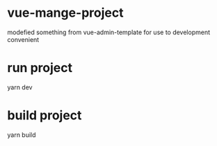 # vue-mange-project
modefied something from vue-admin-template for use to development convenient

# run project
yarn dev

# build project
yarn build
